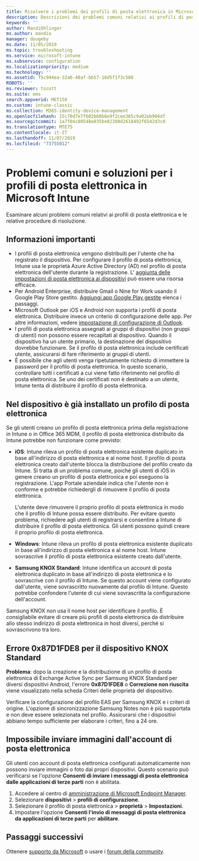 ```yaml
---
title: Risolvere i problemi dei profili di posta elettronica in Microsoft Intune - Azure | Microsoft Docs
description: Descrizioni dei problemi comuni relativi ai profili di posta elettronica di Microsoft Intune, tra cui i profili duplicati e gli errori nei dispositivi Android Samsung KNOX Standard, e delle relative soluzioni.
keywords: ''
author: MandiOhlinger
ms.author: mandia
manager: dougeby
ms.date: 11/05/2019
ms.topic: troubleshooting
ms.service: microsoft-intune
ms.subservice: configuration
ms.localizationpriority: medium
ms.technology: ''
ms.assetid: f5c944ea-32a6-48af-bb57-16d5f1f3c588
ROBOTS: ''
ms.reviewer: tscott
ms.suite: ems
search.appverid: MET150
ms.custom: intune-classic
ms.collection: M365-identity-device-management
ms.openlocfilehash: 15c78d7e7f602b60b6e9f2cee365c9a02eb904df
ms.sourcegitcommit: 1a7f04c80548e035be82308d2618492f6542d3c0
ms.translationtype: MTE75
ms.contentlocale: it-IT
ms.lasthandoff: 11/07/2019
ms.locfileid: "73755012"
---
```

# <a name="common-issues-and-resolutions-with-email-profiles-in-microsoft-intune"></a>Problemi comuni e soluzioni per i profili di posta elettronica in Microsoft Intune

Esaminare alcuni problemi comuni relativi ai profili di posta elettronica e le relative procedure di risoluzione.

## <a name="what-you-need-to-know"></a>Informazioni importanti

- I profili di posta elettronica vengono distribuiti per l'utente che ha registrato il dispositivo. Per configurare il profilo di posta elettronica, Intune usa le proprietà Azure Active Directory (AD) nel profilo di posta elettronica dell'utente durante la registrazione. L' [aggiunta delle impostazioni di posta elettronica ai dispositivi](email-settings-configure.md) può essere una risorsa efficace.
- Per Android Enterprise, distribuire Gmail o Nine for Work usando il Google Play Store gestito. [Aggiungi app Google Play gestite](../apps/apps-add-android-for-work.md) elenca i passaggi.
- Microsoft Outlook per iOS e Android non supporta i profili di posta elettronica. Distribuire invece un criterio di configurazione delle app. Per altre informazioni, vedere [impostazione di configurazione di Outlook](../apps/app-configuration-policies-outlook.md).
- I profili di posta elettronica assegnati ai gruppi di dispositivi (non gruppi di utenti) non possono essere recapitati al dispositivo. Quando il dispositivo ha un utente primario, la destinazione del dispositivo dovrebbe funzionare. Se il profilo di posta elettronica include certificati utente, assicurarsi di fare riferimento ai gruppi di utenti.
- È possibile che agli utenti venga ripetutamente richiesto di immettere la password per il profilo di posta elettronica. In questo scenario, controllare tutti i certificati a cui viene fatto riferimento nel profilo di posta elettronica. Se uno dei certificati non è destinato a un utente, Intune tenta di distribuire il profilo di posta elettronica.

## <a name="device-already-has-an-email-profile-installed"></a>Nel dispositivo è già installato un profilo di posta elettronica

Se gli utenti creano un profilo di posta elettronica prima della registrazione in Intune o in Office 365 MDM, il profilo di posta elettronica distribuito da Intune potrebbe non funzionare come previsto:

- **iOS**: Intune rileva un profilo di posta elettronica esistente duplicato in base all'indirizzo di posta elettronica e al nome host. Il profilo di posta elettronica creato dall'utente blocca la distribuzione del profilo creato da Intune. Si tratta di un problema comune, poiché gli utenti di iOS in genere creano un profilo di posta elettronica e poi eseguono la registrazione. L'app Portale aziendale indica che l'utente non è conforme e potrebbe richiedergli di rimuovere il profilo di posta elettronica.

  L'utente deve rimuovere il proprio profilo di posta elettronica in modo che il profilo di Intune possa essere distribuito. Per evitare questo problema, richiedere agli utenti di registrarsi e consentire a Intune di distribuire il profilo di posta elettronica. Gli utenti possono quindi creare il proprio profilo di posta elettronica.

- **Windows**: Intune rileva un profilo di posta elettronica esistente duplicato in base all'indirizzo di posta elettronica e al nome host. Intune sovrascrive il profilo di posta elettronica esistente creato dall'utente.

- **Samsung KNOX Standard**: Intune identifica un account di posta elettronica duplicato in base all'indirizzo di posta elettronica e lo sovrascrive con il profilo di Intune. Se questo account viene configurato dall'utente, viene sovrascritto nuovamente dal profilo di Intune. Questo potrebbe confondere l'utente di cui viene sovrascritta la configurazione dell'account.

Samsung KNOX non usa il nome host per identificare il profilo. È consigliabile evitare di creare più profili di posta elettronica da distribuire allo stesso indirizzo di posta elettronica in host diversi, perché si sovrascrivono tra loro.

## <a name="error-0x87d1fde8-for-knox-standard-device"></a>Errore 0x87D1FDE8 per il dispositivo KNOX Standard

**Problema**: dopo la creazione e la distribuzione di un profilo di posta elettronica di Exchange Active Sync per Samsung KNOX Standard per diversi dispositivi Android, l'errore **0x87D1FDE8** o **Correzione non riuscita** viene visualizzato nella scheda Criteri delle proprietà del dispositivo.

Verificare la configurazione del profilo EAS per Samsung KNOX e i criteri di origine. L'opzione di sincronizzazione Samsung Notes non è più supportata e non deve essere selezionata nel profilo. Assicurarsi che i dispositivi abbiano tempo sufficiente per elaborare i criteri, fino a 24 ore.

## <a name="unable-to-send-images-from--email-account"></a>Impossibile inviare immagini dall'account di posta elettronica

Gli utenti con account di posta elettronica configurati automaticamente non possono inviare immagini o foto dai propri dispositivi. Questo scenario può verificarsi se l'opzione **Consenti di inviare i messaggi di posta elettronica dalle applicazioni di terze parti** non è abilitata.

1. Accedere al centro di [amministrazione di Microsoft Endpoint Manager](https://go.microsoft.com/fwlink/?linkid=2109431).
2. Selezionare **dispositivi** > **profili di configurazione**.
3. Selezionare il profilo di posta elettronica > **proprietà**  > **Impostazioni**.
4. Impostare l'opzione **Consenti l'invio di messaggi di posta elettronica da applicazioni di terze parti** per **abilitare**.

## <a name="next-steps"></a>Passaggi successivi

Ottenere [supporto da Microsoft](../fundamentals/get-support.md) o usare i [forum della community](https://social.technet.microsoft.com/Forums/en-US/home?category=microsoftintune).
